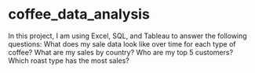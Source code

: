 # coffee_data_analysis
In this project, I am using Excel, SQL, and Tableau to answer the following questions: What does my sale data look like over time for each type of coffee? What are my sales by country? Who are my top 5 customers? Which roast type has the most sales?
